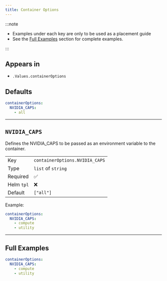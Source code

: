 ```yaml
---
title: Container Options
---
```


:::note

- Examples under each key are only to be used as a placement guide
- See the [Full Examples](/general/common/containeroptions#full-examples) section for complete examples.

:::

## Appears in

- `.Values.containerOptions`

## Defaults

```yaml
containerOptions:
  NVIDIA_CAPS:
    - all
```

---

## `NVIDIA_CAPS`

Defines the NVIDIA_CAPS to be passed as an environment variable to the container.

|            |                                |
| ---------- | ------------------------------ |
| Key        | `containerOptions.NVIDIA_CAPS` |
| Type       | `list` of `string`             |
| Required   | ✅                             |
| Helm `tpl` | ❌                             |
| Default    | `["all"]`                      |

Example:

```yaml
containerOptions:
  NVIDIA_CAPS:
    - compute
    - utility
```

---

## Full Examples

```yaml
containerOptions:
  NVIDIA_CAPS:
    - compute
    - utility
```
